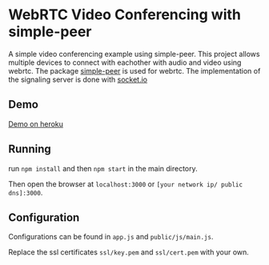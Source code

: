 # WebRTC Video Conferencing with simple-peer
A simple video conferencing example using simple-peer.
This project allows multiple devices to connect with eachother with audio and video using webrtc.
The package [simple-peer](https://github.com/feross/simple-peer) is used for webrtc.
The implementation of the signaling server is done with [socket.io](https://socket.io/)

## Demo
[Demo on heroku](https://dirvann-webrtc-video.herokuapp.com/)

## Running

run `npm install` and then `npm start` in the main directory.

Then open the browser at `localhost:3000` or `[your network ip/ public dns]:3000`.



## Configuration

Configurations can be found in `app.js` and `public/js/main.js`.

Replace the ssl certificates `ssl/key.pem` and `ssl/cert.pem` with your own.

